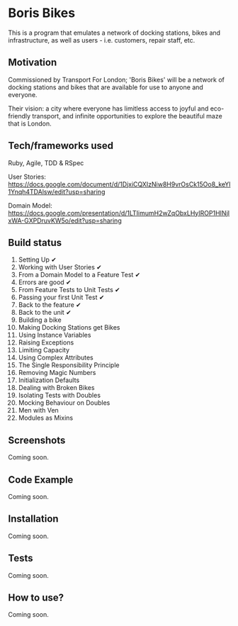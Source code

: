 # Boris Bikes #

This is a program that emulates a network of docking stations, bikes and infrastructure, as well as users - i.e. customers, repair staff, etc.

## Motivation ##

Commissioned by Transport For London; 'Boris Bikes' will be a network of docking stations and bikes that are available for use to anyone and everyone.

Their vision: a city where everyone has limitless access to joyful and eco-friendly transport, and infinite opportunities to explore the beautiful maze that is London.

## Tech/frameworks used ##
Ruby, Agile, TDD & RSpec

User Stories:
https://docs.google.com/document/d/1DjxiCQXIzNiw8H9vrOsCk15Oo8_keYl1Ynqh4TDAlsw/edit?usp=sharing

Domain Model:
https://docs.google.com/presentation/d/1LTIimumH2wZqObxLHyIROP1HINjIxWA-GXPDruvKW5o/edit?usp=sharing

## Build status ##
1. Setting Up ✔
2. Working with User Stories ✔
3. From a Domain Model to a Feature Test ✔
4. Errors are good ✔
5. From Feature Tests to Unit Tests ✔
6. Passing your first Unit Test ✔
7. Back to the feature ✔
8. Back to the unit ✔
9. Building a bike
10. Making Docking Stations get Bikes
11. Using Instance Variables
12. Raising Exceptions
13. Limiting Capacity
14. Using Complex Attributes
15. The Single Responsibility Principle
16. Removing Magic Numbers
17. Initialization Defaults
18. Dealing with Broken Bikes
19. Isolating Tests with Doubles
20. Mocking Behaviour on Doubles
21. Men with Ven
22. Modules as Mixins

## Screenshots ##
Coming soon.

## Code Example ##
Coming soon.

## Installation ##
Coming soon.

## Tests ##
Coming soon.

## How to use? ##
Coming soon.
